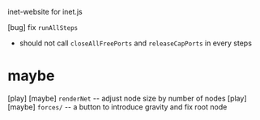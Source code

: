 inet-website for inet.js

[bug] fix `runAllSteps`

- should not call `closeAllFreePorts` and `releaseCapPorts` in every steps

# maybe

[play] [maybe] `renderNet` -- adjust node size by number of nodes
[play] [maybe] `forces/` -- a button to introduce gravity and fix root node
